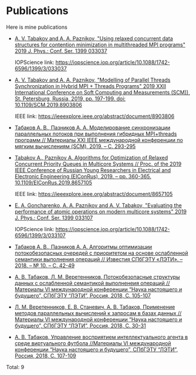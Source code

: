 # Publications
Here is mine publications

*    [A. V. Tabakov and A. A. Paznikov, "Using relaxed concurrent data structures for contention minimization in
multithreaded MPI programs" 2019 J. Phys.: Conf. Ser. 1399 033037](https://github.com/Komdosh/Publications/blob/master/2019/%5BEN%5DAPITECH_Using.pdf)

      IOPScience link: https://iopscience.iop.org/article/10.1088/1742-6596/1399/3/033037

*    [A. V. Tabakov and A. A. Paznikov, "Modelling of Parallel Threads Synchronization in Hybrid MPI + Threads Programs" 2019 XXII International Conference on Soft Computing and Measurements (SCM)), St. Petersburg, Russia, 2019, pp. 197-199.
doi: 10.1109/SCM.2019.8903806](https://github.com/Komdosh/Publications/blob/master/2019/[EN]SCM_Modeling.pdf)

       IEEE link: https://ieeexplore.ieee.org/abstract/document/8903806

*    [Табаков А. В., Пазников А. А. Моделирование синхронизации параллельных потоков при выполнения гибридных MPI+threads программ // Материалы XXI IEEE международной конференции по мягким вычислениям (SCM), 2019. – C. 293-295](https://github.com/Komdosh/Publications/blob/master/2019/[RU]SCM_Modeling.pdf)

*    [Tabakov A., Paznikov A. Algorithms for Optimization of Relaxed Concurrent Priority Queues in Multicore Systems // Proc. of the 2019 IEEE Conference of Russian Young Researchers in Electrical and Electronic Engineering (EIConRus), 2019. – pp. 360-365. 10.1109/EIConRus.2019.8657105](https://github.com/Komdosh/Publications/blob/master/2019/[EN]IEEERCD.pdf)

       IEEE link: https://ieeexplore.ieee.org/abstract/document/8657105

*    [E. A. Goncharenko, A. A. Paznikov and A. V. Tabakov, "Evaluating the performance of atomic operations on modern multicore systems" 2019 J. Phys.: Conf. Ser. 1399 033107](https://github.com/Komdosh/Publications/blob/master/2019/%5BEN%5DAPITECH_Evaluation.pdf)

      IOPScience link: https://iopscience.iop.org/article/10.1088/1742-6596/1399/3/033107

*    [Табаков А. В., Пазников А. А. Алгоритмы оптимизации потокобезопасных очередей с приоритетом на основе ослабленной семантики выполнения операций // Известия СПбГЭТУ «ЛЭТИ». – 2018. – № 10. – С. 42-49](https://github.com/Komdosh/Publications/blob/master/2019/[RU]IzvEltechRCD.pdf)
*    [А. В. Табаков, Л. М. Веретенников, Потокобезопасные структуры данных с ослабленной семантикой выполненеия операций //Материалы VI международной конференции “Наука настоящего и будущего”, СПбГЭТУ “ЛЭТИ”, Россия, 2018, С. 105-107](https://github.com/Komdosh/Publications/blob/master/2018/[RU]ETUNNBTabakov.pdf)
*    [Л. М. Веретенников, Е. В. Станевич, А. В. Табаков, Применение методов параллельных вычислений к запросам в базах данных //Материалы VI международной конференции “Наука настоящего и будущего”, СПбГЭТУ “ЛЭТИ”, Россия, 2018, С. 30-31](https://github.com/Komdosh/Publications/blob/master/2018/[RU]ETUNNBTabakov.pdf)
*    [А. В. Табаков, Управление восприятием интеллектуального агента в среде виртуального футбола //Материалы VI международной конференции “Наука настоящего и будущего”, СПбГЭТУ “ЛЭТИ”, Россия, 2018, С. 107-109](https://github.com/Komdosh/Publications/blob/master/2018/[RU]ETUNNBTabakov.pdf)

Total: 9
